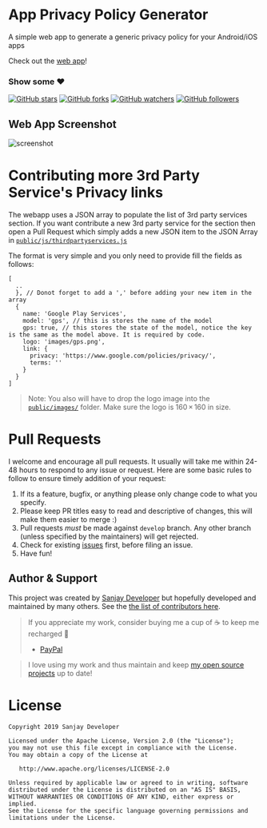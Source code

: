 # App Privacy Policy Generator
A simple web app to generate a generic privacy policy for your Android/iOS apps

Check out the [web app](https://free-privacy-policy-generator.firebaseapp.com/)!


### Show some :heart:
[![GitHub stars](https://img.shields.io/github/stars/nisrulz/app-privacy-policy-generator.svg?style=social&label=Star)](https://github.com/Sanjay-Developer-Official/free-privacy-policy-generator) [![GitHub forks](https://img.shields.io/github/forks/nisrulz/app-privacy-policy-generator.svg?style=social&label=Fork)](https://github.com/Sanjay-Developer-Official/free-privacy-policy-generator/fork) [![GitHub watchers](https://img.shields.io/github/watchers/nisrulz/app-privacy-policy-generator.svg?style=social&label=Watch)](https://github.com/Sanjay-Developer-Official/free-privacy-policy-generator) [![GitHub followers](https://img.shields.io/github/followers/nisrulz.svg?style=social&label=Follow)](https://github.com/Sanjay-Developer-Official/free-privacy-policy-generator)  

## Web App Screenshot
![screenshot](/img/sc1.jpg)

# Contributing more 3rd Party Service's Privacy links
The webapp uses a JSON array to populate the list of 3rd party services section. If you want contribute a new 3rd party service for the section then open a Pull Request which simply adds a new JSON item to the JSON Array in [`public/js/thirdpartyservices.js`](public/js/thirdpartyservices.js)

The format is very simple and you only need to provide fill the fields as follows:
```
[
  ..
  }, // Donot forget to add a ',' before adding your new item in the array
  {
    name: 'Google Play Services',
    model: 'gps', // this is stores the name of the model
    gps: true, // this stores the state of the model, notice the key is the same as the model above. It is required by code.
    logo: 'images/gps.png',
    link: {
      privacy: 'https://www.google.com/policies/privacy/',
      terms: ''
    }
  }
]
```
> Note: You also will have to drop the logo image into the [`public/images/`](public/images/) folder. Make sure the logo is 160 × 160 in size.

# Pull Requests
I welcome and encourage all pull requests. It usually will take me within 24-48 hours to respond to any issue or request. Here are some basic rules to follow to ensure timely addition of your request:
  1. If its a feature, bugfix, or anything please only change code to what you specify.
  1. Please keep PR titles easy to read and descriptive of changes, this will make them easier to merge :)
  1. Pull requests _must_ be made against `develop` branch. Any other branch (unless specified by the maintainers) will get rejected.
  1. Check for existing [issues](https://github.com/Sanjay-Developer-Official/free-privacy-policy-generator/issues/) first, before filing an issue.
  1. Have fun!

## Author & Support
This project was created by [Sanjay Developer](https://github.com/Sanjay-Developer-Official/) but hopefully developed and maintained by many others. See the [the list of contributors here](https://github.com/Sanjay-Developer-Official/free-privacy-policy-generator/graphs/contributors).

> If you appreciate my work, consider buying me a cup of :coffee: to keep me recharged :metal:
>  + [PayPal](https://www.paypal.me/azpay123/5usd)

>
> I love using my work and thus maintain and keep [my open source projects](https://github.com/Sanjay-Developer-Official/) up to date!

License
=======

    Copyright 2019 Sanjay Developer

    Licensed under the Apache License, Version 2.0 (the "License");
    you may not use this file except in compliance with the License.
    You may obtain a copy of the License at

       http://www.apache.org/licenses/LICENSE-2.0

    Unless required by applicable law or agreed to in writing, software
    distributed under the License is distributed on an "AS IS" BASIS,
    WITHOUT WARRANTIES OR CONDITIONS OF ANY KIND, either express or implied.
    See the License for the specific language governing permissions and
    limitations under the License.
